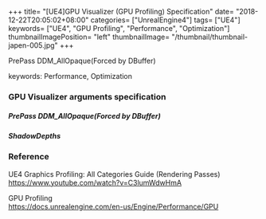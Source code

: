 +++
title= "[UE4]GPU Visualizer (GPU Profiling) Specification"
date= "2018-12-22T20:05:02+08:00"
categories= ["UnrealEngine4"]
tags= ["UE4"]
keywords= ["UE4", "GPU Profiling", "Performance", "Optimization"]
thumbnailImagePosition= "left"
thumbnailImage= "/thumbnail/thumbnail-japen-005.jpg"
+++

PrePass DDM_AllOpaque(Forced by DBuffer)  

<!--more-->

keywords: Performance, Optimization

### GPU Visualizer arguments specification

##### PrePass DDM_AllOpaque(Forced by DBuffer)

##### ShadowDepths



### Reference

UE4 Graphics Profiling: All Categories Guide (Rendering Passes)  
https://www.youtube.com/watch?v=C3lumWdwHmA

GPU Profiling  
https://docs.unrealengine.com/en-us/Engine/Performance/GPU